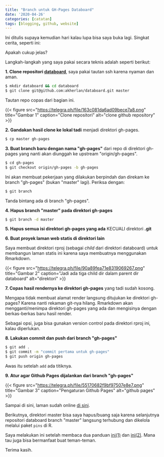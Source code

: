 ```yaml
---
title: "Branch untuk GH-Pages Databoard"
date: '2020-04-26'
categories: [catatan]
tags: [blogging, github, website]
---
```


Ini ditulis supaya kemudian hari kalau lupa bisa saya buka lagi. Singkat cerita, seperti ini:

<script async src="https://telegram.org/js/telegram-widget.js?8" data-telegram-post="GNURIndonesia/20654" data-width="100%"></script>

Apakah cukup jelas?

Langkah-langkah yang saya pakai secara teknis adalah seperti berikut:

**1. Clone repositori [databoard](https://github.com/akherlan/databoard)**, saya pakai tautan ssh karena nyaman dan aman.

```bash
$ mkdir databoard && cd databoard
$ git clone git@github.com:akherlan/databoard.git master
```
Tautan repo copas dari bagian ini.

{{< figure src="https://telegra.ph/file/163c081da6ad09bece7a8.png" title="Gambar 1" caption="Clone repositori" alt="clone github repository" >}}

**2. Gandakan hasil clone ke lokal tadi** menjadi direktori gh-pages.

```bash
$ cp master gh-pages
```

**3. Buat branch baru dengan nama "gh-pages"** dari repo di direktori gh-pages yang nanti akan diunggah ke upstream "origin/gh-pages".

```bash
$ cd gh-pages
$ git checkout origin/gh-pages -b gh-pages
```

Ini akan membuat pekerjaan yang dilakukan berpindah dan direkam ke branch "gh-pages" (bukan "master" lagi). Periksa dengan:

```bash
$ git branch
```

Tanda bintang ada di branch "gh-pages".

**4. Hapus branch "master" pada direktori gh-pages**

```bash
$ git branch -d master
```

**5. Hapus semua isi direktori gh-pages yang ada** KECUALI direktori **.git**

**6. Buat proyek laman web statis di direktori lain**

Saya membuat direktori rproj (sebagai _child_ dari direktori databoard) untuk membangun laman statis ini karena saya membuatnya menggunakan Rmarkdown.

{{< figure src="https://telegra.ph/file/90a89fea71e8319069267.png" title="Gambar 2" caption="Jadi ada tiga child dir dalam parent dir databoard" alt="direktori" >}}

**7. Copas hasil rendernya ke direktori gh-pages** yang tadi sudah kosong.

Mengapa tidak membuat alamat render langsung ditujukan ke direktori gh-pages? Karena nanti rekaman git-nya hilang. Rmarkdown akan mengganti/menimpa direktori gh-pages yang ada dan mengisinya dengan berkas-berkas baru hasil render.

Sebagai opsi, juga bisa gunakan version control pada direktori rproj ini, kalau diperlukan.

**8. Lakukan commit dan push dari branch "gh-pages"**

```bash
$ git add .
$ git commit -m "commit pertama untuk gh-pages"
$ git push origin gh-pages
```

Awas itu setelah `add` ada titiknya.

**9. Atur agar Github Pages dijalankan dari branch "gh-pages"**

{{< figure src="https://telegra.ph/file/55170682f9bf97507e8e7.png" title="Gambar 3" caption="Pengaturan Github Pages" alt="github pages" >}}

Sampai di sini, laman sudah online [di sini](https://akherlan.github.io/databoard).

Berikutnya, direktori master bisa saya hapus/buang saja karena selanjutnya repositori databoard branch "master" langsung terhubung dan dikelola melalui paket `pins` di R.

Saya melakukan ini setelah membaca dua panduan [ini(1)](https://gist.github.com/chrisjacob/833223) dan [ini(2)](https://gist.github.com/cobyism/4730490). Mana tau juga bisa bermanfaat buat teman-teman.

Terima kasih.
